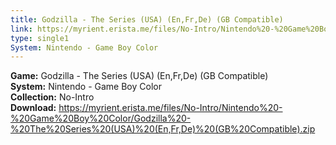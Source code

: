 ```yaml
---
title: Godzilla - The Series (USA) (En,Fr,De) (GB Compatible)
link: https://myrient.erista.me/files/No-Intro/Nintendo%20-%20Game%20Boy%20Color/Godzilla%20-%20The%20Series%20(USA)%20(En,Fr,De)%20(GB%20Compatible).zip
type: single1
System: Nintendo - Game Boy Color
---
```

<b>Game:</b> Godzilla - The Series (USA) (En,Fr,De) (GB Compatible)<br>
<b>System:</b> Nintendo - Game Boy Color<br>
<b>Collection:</b> No-Intro<br>
<b>Download:</b> https://myrient.erista.me/files/No-Intro/Nintendo%20-%20Game%20Boy%20Color/Godzilla%20-%20The%20Series%20(USA)%20(En,Fr,De)%20(GB%20Compatible).zip